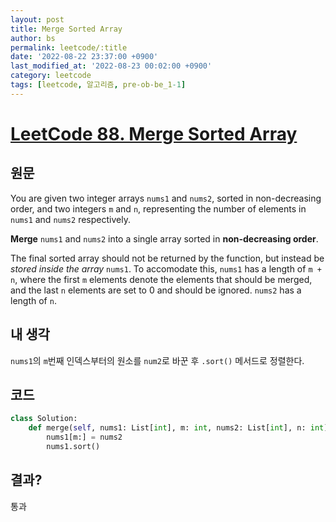 ```yaml
---
layout: post
title: Merge Sorted Array
author: bs
permalink: leetcode/:title
date: '2022-08-22 23:37:00 +0900'
last_modified_at: '2022-08-23 00:02:00 +0900'
category: leetcode
tags: [leetcode, 알고리즘, pre-ob-be_1-1]
---
```


# [LeetCode 88. Merge Sorted Array](https://leetcode.com/problems/merge-sorted-array/)

## 원문
You are given two integer arrays `nums1` and `nums2`, sorted in non-decreasing order, and two integers `m` and `n`, representing the number of elements in `nums1` and `nums2` respectively.

**Merge** `nums1` and `nums2` into a single array sorted in **non-decreasing order**.

The final sorted array should not be returned by the function, but instead be *stored inside the array* `nums1`. To accomodate this, `nums1` has a length of `m + n`, where the first `m` elements denote the elements that should be merged, and the last `n` elements are set to 0 and should be ignored. `nums2` has a length of `n`.

## 내 생각
`nums1`의 `m`번째 인덱스부터의 원소를 `num2`로 바꾼 후 `.sort()` 메서드로 정렬한다.

## 코드
```python
class Solution:
    def merge(self, nums1: List[int], m: int, nums2: List[int], n: int) -> None:
        nums1[m:] = nums2
        nums1.sort()
```

## 결과?
통과